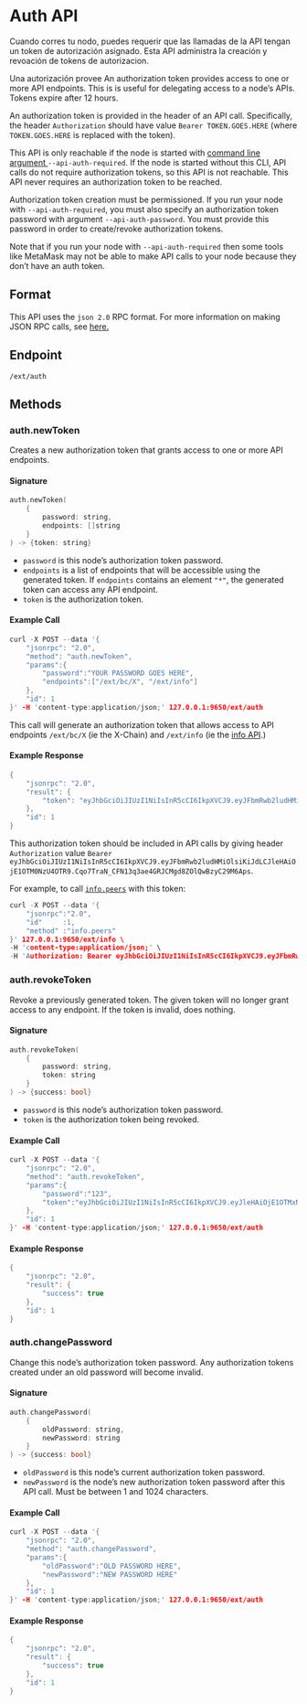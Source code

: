 # Auth API

Cuando corres tu nodo, puedes requerir que las llamadas de la API tengan un token de autorización asignado. Esta API administra la creación y revoación de tokens de autorizacion.

Una autorización provee An authorization token provides access to one or more API endpoints. This is is useful for delegating access to a node’s APIs. Tokens expire after 12 hours.

An authorization token is provided in the header of an API call. Specifically, the header `Authorization` should have value `Bearer TOKEN.GOES.HERE` \(where `TOKEN.GOES.HERE` is replaced with the token\).

This API is only reachable if the node is started with [command line argument ](../references/command-line-interface.md)`--api-auth-required`. If the node is started without this CLI, API calls do not require authorization tokens, so this API is not reachable. This API never requires an authorization token to be reached.

Authorization token creation must be permissioned. If you run your node with `--api-auth-required`, you must also specify an authorization token password with argument `--api-auth-password`. You must provide this password in order to create/revoke authorization tokens.

Note that if you run your node with `--api-auth-required` then some tools like MetaMask may not be able to make API calls to your node because they don’t have an auth token.

## Format

This API uses the `json 2.0` RPC format. For more information on making JSON RPC calls, see [here.](issuing-api-calls.md)

## Endpoint

```text
/ext/auth
```

## Methods

### auth.newToken

Creates a new authorization token that grants access to one or more API endpoints.

#### **Signature**

```cpp
auth.newToken(
    {
        password: string,
        endpoints: []string
    }
) -> {token: string}
```

* `password` is this node’s authorization token password.
* `endpoints` is a list of endpoints that will be accessible using the generated token. If `endpoints` contains an element `"*"`, the generated token can access any API endpoint.
* `token` is the authorization token.

#### **Example Call**

```cpp
curl -X POST --data '{
    "jsonrpc": "2.0",
    "method": "auth.newToken",
    "params":{
        "password":"YOUR PASSWORD GOES HERE",
        "endpoints":["/ext/bc/X", "/ext/info"]
    },
    "id": 1
}' -H 'content-type:application/json;' 127.0.0.1:9650/ext/auth
```

This call will generate an authorization token that allows access to API endpoints `/ext/bc/X` \(ie the X-Chain\) and `/ext/info` \(ie the [info API](info-api.md).\)

#### **Example Response**

```cpp
{
    "jsonrpc": "2.0",
    "result": {
        "token": "eyJhbGciOiJIUzI1NiIsInR5cCI6IkpXVCJ9.eyJFbmRwb2ludHMiOlsiKiJdLCJleHAiOjE1OTM0NzU4OTR9.Cqo7TraN_CFN13q3ae4GRJCMgd8ZOlQwBzyC29M6Aps"
    },
    "id": 1
}
```

This authorization token should be included in API calls by giving header `Authorization` value `Bearer eyJhbGciOiJIUzI1NiIsInR5cCI6IkpXVCJ9.eyJFbmRwb2ludHMiOlsiKiJdLCJleHAiOjE1OTM0NzU4OTR9.Cqo7TraN_CFN13q3ae4GRJCMgd8ZOlQwBzyC29M6Aps`.

For example, to call [`info.peers`](info-api.md#info-peers) with this token:

```cpp
curl -X POST --data '{
    "jsonrpc":"2.0",
    "id"     :1,
    "method" :"info.peers"
}' 127.0.0.1:9650/ext/info \
-H 'content-type:application/json;' \
-H 'Authorization: Bearer eyJhbGciOiJIUzI1NiIsInR5cCI6IkpXVCJ9.eyJFbmRwb2ludHMiOlsiKiJdLCJleHAiOjE1OTM0NzU4OTR9.Cqo7TraN_CFN13q3ae4GRJCMgd8ZOlQwBzyC29M6Aps'
```

### auth.revokeToken

Revoke a previously generated token. The given token will no longer grant access to any endpoint. If the token is invalid, does nothing.

#### **Signature**

```cpp
auth.revokeToken(
    {
        password: string,
        token: string
    }
) -> {success: bool}
```

* `password` is this node’s authorization token password.
* `token` is the authorization token being revoked.

#### **Example Call**

```cpp
curl -X POST --data '{
    "jsonrpc": "2.0",
    "method": "auth.revokeToken",
    "params":{
        "password":"123",
        "token":"eyJhbGciOiJIUzI1NiIsInR5cCI6IkpXVCJ9.eyJleHAiOjE1OTMxNzIzMjh9.qZVNhH6AMQ_LpbXnPbTFEL6Vm5EM5FLU-VEKpYBH3k4"
    },
    "id": 1
}' -H 'content-type:application/json;' 127.0.0.1:9650/ext/auth
```

#### **Example Response**

```cpp
{
    "jsonrpc": "2.0",
    "result": {
        "success": true
    },
    "id": 1
}
```

### auth.changePassword

Change this node’s authorization token password. Any authorization tokens created under an old password will become invalid.

#### **Signature**

```cpp
auth.changePassword(
    {
        oldPassword: string,
        newPassword: string
    }
) -> {success: bool}
```

* `oldPassword` is this node’s current authorization token password.
* `newPassword` is the node’s new authorization token password after this API call. Must be between 1 and 1024 characters.

#### **Example Call**

```cpp
curl -X POST --data '{
    "jsonrpc": "2.0",
    "method": "auth.changePassword",
    "params":{
        "oldPassword":"OLD PASSWORD HERE",
        "newPassword":"NEW PASSWORD HERE"
    },
    "id": 1
}' -H 'content-type:application/json;' 127.0.0.1:9650/ext/auth
```

#### **Example Response**

```cpp
{
    "jsonrpc": "2.0",
    "result": {
        "success": true
    },
    "id": 1
}
```

<!--stackedit_data:
eyJoaXN0b3J5IjpbMTMyNDgzNzg5MV19
-->